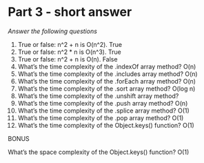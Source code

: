 # Part 3 - short answer
*Answer the following questions*

1. True or false: n^2 + n is O(n^2). True
2. True or false: n^2 * n is O(n^3). True
3. True or false: n^2 + n is O(n). False
4. What’s the time complexity of the .indexOf array method? O(n)
5. What’s the time complexity of the .includes array method? O(n)
6. What’s the time complexity of the .forEach array method? O(n)
7. What’s the time complexity of the .sort array method? O(log n)
8. What’s the time complexity of the .unshift array method?
9. What’s the time complexity of the .push array method? O(n)
10. What’s the time complexity of the .splice array method? O(1)
11. What’s the time complexity of the .pop array method? O(1)
12. What’s the time complexity of the Object.keys() function? O(1)


BONUS

What’s the space complexity of the Object.keys() function? O(1)